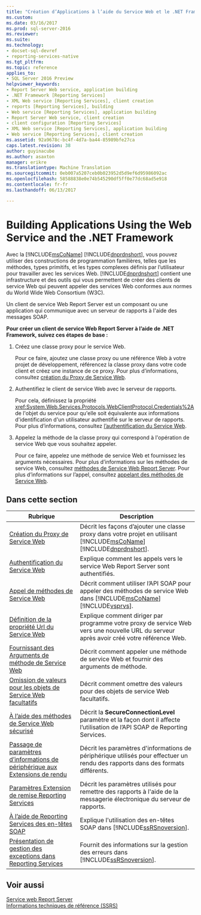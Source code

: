 ```yaml
---
title: "Création d’Applications à l’aide du Service Web et le .NET Framework | Documents Microsoft"
ms.custom: 
ms.date: 03/16/2017
ms.prod: sql-server-2016
ms.reviewer: 
ms.suite: 
ms.technology:
- docset-sql-devref
- reporting-services-native
ms.tgt_pltfrm: 
ms.topic: reference
applies_to:
- SQL Server 2016 Preview
helpviewer_keywords:
- Report Server Web service, application building
- .NET Framework [Reporting Services]
- XML Web service [Reporting Services], client creation
- reports [Reporting Services], building
- Web service [Reporting Services], application building
- Report Server Web service, client creation
- client configuration [Reporting Services]
- XML Web service [Reporting Services], application building
- Web service [Reporting Services], client creation
ms.assetid: 92a9678c-bc4f-4d7a-ba44-85989bfe27ca
caps.latest.revision: 38
author: guyinacube
ms.author: asaxton
manager: erikre
ms.translationtype: Machine Translation
ms.sourcegitcommit: 0eb007a5207ceb0b023952d5d9ef6d95986092ac
ms.openlocfilehash: 58588838e0e74b545290df5ff0e77dc68ad5e918
ms.contentlocale: fr-fr
ms.lasthandoff: 06/13/2017

---
```

# <a name="building-applications-using-the-web-service-and-the-net-framework"></a>Building Applications Using the Web Service and the .NET Framework
  Avec la [!INCLUDE[msCoName](../../../includes/msconame-md.md)] [!INCLUDE[dnprdnshort](../../../includes/dnprdnshort-md.md)], vous pouvez utiliser des constructions de programmation familières, telles que les méthodes, types primitifs, et les types complexes définis par l’utilisateur pour travailler avec les services Web. [!INCLUDE[dnprdnshort](../../../includes/dnprdnshort-md.md)] contient une infrastructure et des outils qui vous permettent de créer des clients de service Web qui peuvent appeler des services Web conformes aux normes du World Wide Web Consortium (W3C).  
  
 Un client de service Web Report Server est un composant ou une application qui communique avec un serveur de rapports à l'aide des messages SOAP.  
  
 **Pour créer un client de service Web Report Server à l’aide de .NET Framework, suivez ces étapes de base :**  
  
1.  Créez une classe proxy pour le service Web.  
  
     Pour ce faire, ajoutez une classe proxy ou une référence Web à votre projet de développement, référencez la classe proxy dans votre code client et créez une instance de ce proxy. Pour plus d’informations, consultez [création du Proxy de Service Web](../../../reporting-services/report-server-web-service/net-framework/creating-the-web-service-proxy.md).  
  
2.  Authentifiez le client de service Web avec le serveur de rapports.  
  
     Pour cela, définissez la propriété <xref:System.Web.Services.Protocols.WebClientProtocol.Credentials%2A> de l'objet du service pour qu'elle soit équivalente aux informations d'identification d'un utilisateur authentifié sur le serveur de rapports. Pour plus d’informations, consultez [l’authentification du Service Web](../../../reporting-services/report-server-web-service/net-framework/web-service-authentication.md).  
  
3.  Appelez la méthode de la classe proxy qui correspond à l'opération de service Web que vous souhaitez appeler.  
  
     Pour ce faire, appelez une méthode de service Web et fournissez les arguments nécessaires. Pour plus d’informations sur les méthodes de service Web, consultez [méthodes de Service Web Report Server](../../../reporting-services/report-server-web-service/methods/report-server-web-service-methods.md). Pour plus d’informations sur l’appel, consultez [appelant des méthodes de Service Web](../../../reporting-services/report-server-web-service/net-framework/calling-web-service-methods.md).  
  
## <a name="in-this-section"></a>Dans cette section  
  
|Rubrique| Description|  
|-----------|-----------------|  
|[Création du Proxy de Service Web](../../../reporting-services/report-server-web-service/net-framework/creating-the-web-service-proxy.md)|Décrit les façons d’ajouter une classe proxy dans votre projet en utilisant [!INCLUDE[msCoName](../../../includes/msconame-md.md)] [!INCLUDE[dnprdnshort](../../../includes/dnprdnshort-md.md)].|  
|[Authentification du Service Web](../../../reporting-services/report-server-web-service/net-framework/web-service-authentication.md)|Explique comment les appels vers le service Web Report Server sont authentifiés.|  
|[Appel de méthodes de Service Web](../../../reporting-services/report-server-web-service/net-framework/calling-web-service-methods.md)|Décrit comment utiliser l’API SOAP pour appeler des méthodes de service Web dans [!INCLUDE[msCoName](../../../includes/msconame-md.md)] [!INCLUDE[vsprvs](../../../includes/vsprvs-md.md)].|  
|[Définition de la propriété Url du Service Web](../../../reporting-services/report-server-web-service/net-framework/setting-the-url-property-of-the-web-service.md)|Explique comment diriger par programme votre proxy de service Web vers une nouvelle URL du serveur après avoir créé votre référence Web.|  
|[Fournissant des Arguments de méthode de Service Web](../../../reporting-services/report-server-web-service/net-framework/supplying-web-service-method-arguments.md)|Décrit comment appeler une méthode de service Web et fournir des arguments de méthode.|  
|[Omission de valeurs pour les objets de Service Web facultatifs](../../../reporting-services/report-server-web-service/net-framework/omitting-values-for-optional-web-service-objects.md)|Décrit comment omettre des valeurs pour des objets de service Web facultatifs.|  
|[À l’aide des méthodes de Service Web sécurisé](../../../reporting-services/report-server-web-service/net-framework/using-secure-web-service-methods.md)|Décrit la **SecureConnectionLevel** paramètre et la façon dont il affecte l’utilisation de l’API SOAP de Reporting Services.|  
|[Passage de paramètres d’informations de périphérique aux Extensions de rendu](../../../reporting-services/report-server-web-service/net-framework/passing-device-information-settings-to-rendering-extensions.md)|Décrit les paramètres d'informations de périphérique utilisés pour effectuer un rendu des rapports dans des formats différents.|  
|[Paramètres Extension de remise Reporting Services](../../../reporting-services/report-server-web-service/net-framework/reporting-services-delivery-extension-settings.md)|Décrit les paramètres utilisés pour remettre des rapports à l'aide de la messagerie électronique du serveur de rapports.|  
|[À l’aide de Reporting Services des en-têtes SOAP](../../../reporting-services/report-server-web-service-net-framework-soap-headers/using-reporting-services-soap-headers.md)|Explique l'utilisation des en-têtes SOAP dans [!INCLUDE[ssRSnoversion](../../../includes/ssrsnoversion-md.md)].|  
|[Présentation de gestion des exceptions dans Reporting Services](../../../reporting-services/report-server-web-service-net-framework-exception-handling/introducing-exception-handling-in-reporting-services.md)|Fournit des informations sur la gestion des erreurs dans [!INCLUDE[ssRSnoversion](../../../includes/ssrsnoversion-md.md)].|  
  
## <a name="see-also"></a>Voir aussi  
 [Service web Report Server](../../../reporting-services/report-server-web-service/report-server-web-service.md)   
 [Informations techniques de référence &#40;SSRS&#41;](../../../reporting-services/technical-reference-ssrs.md)  
  
  
